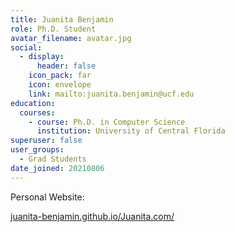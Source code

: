 ```yaml
---
title: Juanita Benjamin
role: Ph.D. Student
avatar_filename: avatar.jpg
social:
  - display:
      header: false
    icon_pack: far
    icon: envelope
    link: mailto:juanita.benjamin@ucf.edu
education:
  courses:
    - course: Ph.D. in Computer Science
      institution: University of Central Florida
superuser: false
user_groups:
  - Grad Students
date_joined: 20210806
---
```

P﻿ersonal Website: <!--StartFragment-->

[juanita-benjamin.github.io/Juanita.com/](https://juanita-benjamin.github.io/Juanita.com/)

<!--EndFragment-->